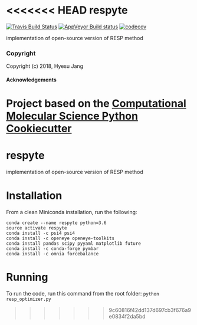 <<<<<<< HEAD
respyte
==============================
[//]: # (Badges)
[![Travis Build Status](https://travis-ci.org/REPLACE_WITH_OWNER_ACCOUNT/respyte.png)](https://travis-ci.org/REPLACE_WITH_OWNER_ACCOUNT/respyte)
[![AppVeyor Build status](https://ci.appveyor.com/api/projects/status/REPLACE_WITH_APPVEYOR_LINK/branch/master?svg=true)](https://ci.appveyor.com/project/REPLACE_WITH_OWNER_ACCOUNT/respyte/branch/master)
[![codecov](https://codecov.io/gh/REPLACE_WITH_OWNER_ACCOUNT/respyte/branch/master/graph/badge.svg)](https://codecov.io/gh/REPLACE_WITH_OWNER_ACCOUNT/respyte/branch/master)

implementation of open-source version of RESP method

### Copyright

Copyright (c) 2018, Hyesu Jang


#### Acknowledgements
 
Project based on the 
[Computational Molecular Science Python Cookiecutter](https://github.com/molssi/cookiecutter-cms)
=======
# respyte
implementation of open-source version of RESP method

# Installation
From a clean Miniconda installation, run the following:

```
conda create --name respyte python=3.6
source activate respyte
conda install -c psi4 psi4
conda install -c openeye openeye-toolkits
conda install pandas scipy pyyaml matplotlib future
conda install -c conda-forge pymbar
conda install -c omnia forcebalance
```

# Running
To run the code, run this command from the root folder:
`python resp_optimizer.py`

>>>>>>> 9c60816f42dd137d697cb3f676a9e0834f2da5bd
